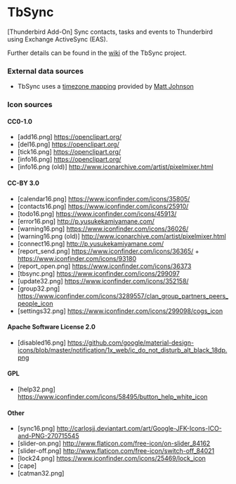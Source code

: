 # TbSync
[Thunderbird Add-On] Sync contacts, tasks and events to Thunderbird using Exchange ActiveSync (EAS). 

Further details can be found in the [wiki](https://github.com/jobisoft/TbSync/wiki) of the TbSync project.

### External data sources

* TbSync uses a [timezone mapping](https://github.com/mj1856/TimeZoneConverter/blob/master/src/TimeZoneConverter/Data/Mapping.csv.gz) provided by [Matt Johnson](https://github.com/mj1856)

### Icon sources

#### CC0-1.0
* [add16.png] https://openclipart.org/
* [del16.png] https://openclipart.org/
* [tick16.png] https://openclipart.org/
* [info16.png] https://openclipart.org/
* [info16.png (old)] http://www.iconarchive.com/artist/pixelmixer.html

#### CC-BY 3.0
* [calendar16.png] https://www.iconfinder.com/icons/35805/
* [contacts16.png] https://www.iconfinder.com/icons/25910/
* [todo16.png] https://www.iconfinder.com/icons/45913/
* [error16.png] http://p.yusukekamiyamane.com/
* [warning16.png] https://www.iconfinder.com/icons/36026/
* [warning16.png (old)] http://www.iconarchive.com/artist/pixelmixer.html
* [connect16.png] http://p.yusukekamiyamane.com/
* [report_send.png] https://www.iconfinder.com/icons/36365/ + https://www.iconfinder.com/icons/93180 
* [report_open.png] https://www.iconfinder.com/icons/36373
* [tbsync.png] https://www.iconfinder.com/icons/299097
* [update32.png] https://www.iconfinder.com/icons/352158/
* [group32.png] https://www.iconfinder.com/icons/3289557/clan_group_partners_peers_people_icon
* [settings32.png] https://www.iconfinder.com/icons/299098/cogs_icon

#### Apache Software License 2.0
* [disabled16.png] https://github.com/google/material-design-icons/blob/master/notification/1x_web/ic_do_not_disturb_alt_black_18dp.png

#### GPL
* [help32.png] https://www.iconfinder.com/icons/58495/button_help_white_icon

#### Other
* [sync16.png] http://carlosjj.deviantart.com/art/Google-JFK-Icons-ICO-and-PNG-270715545
* [slider-on.png] http://www.flaticon.com/free-icon/on-slider_84162
* [slider-off.png] http://www.flaticon.com/free-icon/switch-off_84021
* [lock24.png] https://www.iconfinder.com/icons/25469/lock_icon
* [cape]
* [catman32.png] 
